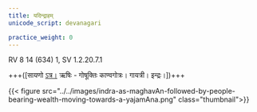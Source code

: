 ```yaml
---
title: यदिन्द्राहम्
unicode_script: devanagari

practice_weight: 0
---
```



RV 8 14 (634) 1, SV 1.2.20.7.1

+++([सायणो [ऽत्र।](https://archive.org/stream/RgVedaWithSayanasCommentaryPart3/rv_sayanabhasya_part3#page/n707/mode/1up&sa=D&ust=1542425956213000) ऋषिः - गोषूक्तिः काण्वगोत्रः। गायत्री। इन्द्रः।])+++

<div class="js_include" url="/vedAH/Rk/shAkalam/saMhitA/vishvAsa-prastutiH/08/014/01_yadindrAhaM_yathA.md"  newLevelForH1="2" includeTitle="false"> </div>

{{< figure src="../../images/indra-as-maghavAn-followed-by-people-bearing-wealth-moving-towards-a-yajamAna.png"  class="thumbnail">}}

